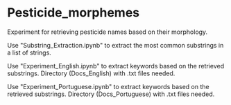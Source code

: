 # Pesticide_morphemes
Experiment for retrieving pesticide names based on their morphology.

Use "Substring_Extraction.ipynb" to extract the most common substrings in a list of strings.

Use "Experiment_English.ipynb" to extract keywords based on the retrieved substrings. Directory (Docs_English) with .txt files needed.

Use "Experiment_Portuguese.ipynb" to extract keywords based on the retrieved substrings. Directory (Docs_Portuguese) with .txt files needed.

